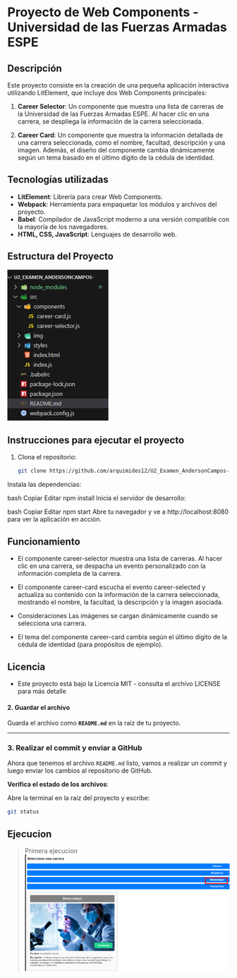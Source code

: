 # Proyecto de Web Components - Universidad de las Fuerzas Armadas ESPE

## Descripción

Este proyecto consiste en la creación de una pequeña aplicación interactiva utilizando LitElement, que incluye dos Web Components principales:

1. **Career Selector**: Un componente que muestra una lista de carreras de la Universidad de las Fuerzas Armadas ESPE. Al hacer clic en una carrera, se despliega la información de la carrera seleccionada.
   
2. **Career Card**: Un componente que muestra la información detallada de una carrera seleccionada, como el nombre, facultad, descripción y una imagen. Además, el diseño del componente cambia dinámicamente según un tema basado en el último dígito de la cédula de identidad.

## Tecnologías utilizadas

- **LitElement**: Librería para crear Web Components.
- **Webpack**: Herramienta para empaquetar los módulos y archivos del proyecto.
- **Babel**: Compilador de JavaScript moderno a una versión compatible con la mayoría de los navegadores.
- **HTML, CSS, JavaScript**: Lenguajes de desarrollo web.

## Estructura del Proyecto

![Captura de ejecución](doc/estru.png)


## Instrucciones para ejecutar el proyecto

1. Clona el repositorio:

   ```bash
   git clone https://github.com/arquimides12/U2_Examen_AndersonCampos-.git
   ```

Instala las dependencias:

bash
Copiar
Editar
npm install
Inicia el servidor de desarrollo:

bash
Copiar
Editar
npm start
Abre tu navegador y ve a http://localhost:8080 para ver la aplicación en acción.

## Funcionamiento
- El componente career-selector muestra una lista de carreras. Al hacer clic en una carrera, se despacha un evento personalizado con la información completa de la carrera.

- El componente career-card escucha el evento career-selected y actualiza su contenido con la información de la carrera seleccionada, mostrando el nombre, la facultad, la descripción y la imagen asociada.

- Consideraciones
Las imágenes se cargan dinámicamente cuando se selecciona una carrera.

- El tema del componente career-card cambia según el último dígito de la cédula de identidad (para propósitos de ejemplo).

## Licencia

- Este proyecto está bajo la Licencia MIT - consulta el archivo LICENSE para más detalle


#### **2. Guardar el archivo**

Guarda el archivo como **`README.md`** en la raíz de tu proyecto.

---

### **3. Realizar el commit y enviar a GitHub**

Ahora que tenemos el archivo `README.md` listo, vamos a realizar un commit y luego enviar los cambios al repositorio de GitHub.

 **Verifica el estado de los archivos**:

   Abre la terminal en la raíz del proyecto y escribe:

   ```bash
   git status
```
## Ejecucion 

> Primera ejecucion
![Captura de ejecución](doc/bio.png)



